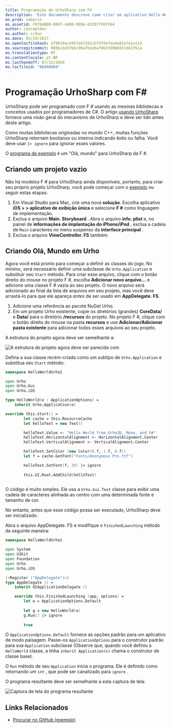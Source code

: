 ```yaml
---
title: Programação de UrhoSharp com F#
description: 'Este documento descreve como criar um aplicativo Hello World UrhoSharp simples usando F # no Visual Studio para Mac.'
ms.prod: xamarin
ms.assetid: F976AB09-0697-4408-999A-633977FEFF64
author: conceptdev
ms.author: crdun
ms.date: 03/29/2017
ms.openlocfilehash: af9619ace957a47282cbf9fdefea4e81e7eace13
ms.sourcegitcommit: 008bcbd37b6c96a7be2baf0633d066931d41f61a
ms.translationtype: MT
ms.contentlocale: pt-BR
ms.lasthandoff: 07/22/2020
ms.locfileid: "86940004"
---
```

# <a name="programming-urhosharp-with-f"></a>Programação UrhoSharp com F\#

UrhoSharp pode ser programado com F # usando as mesmas bibliotecas e conceitos usados por programadores de C#. O artigo [usando UrhoSharp](~/graphics-games/urhosharp/using.md) fornece uma visão geral do mecanismo de UrhoSharp e deve ser lido antes deste artigo.

Como muitas bibliotecas originadas no mundo C++, muitas funções UrhoSharp retornam boolianos ou inteiros indicando êxito ou falha. Você deve usar `|> ignore` para ignorar esses valores.

O [programa de exemplo](https://github.com/xamarin/recipes/tree/master/Recipes/cross-platform/urho/urho-fsharp/HelloWorldUrhoFsharp) é um "Olá, mundo" para UrhoSharp da F #.

## <a name="creating-an-empty-project"></a>Criando um projeto vazio

Não há modelos F # para UrhoSharp ainda disponíveis, portanto, para criar seu próprio projeto UrhoSharp, você pode começar com o [exemplo](https://github.com/xamarin/recipes/tree/master/Recipes/cross-platform/urho/urho-fsharp/HelloWorldUrhoFsharp) ou seguir estas etapas:

1. Em Visual Studio para Mac, crie uma nova **solução**. Escolha aplicativo **iOS > > aplicativo de exibição única** e selecione **F #** como linguagem de implementação. 
1. Exclua o arquivo **Main. Storyboard** . Abra o arquivo **info. plist** e, no painel de **informações de implantação do iPhone/iPod** , exclua a cadeia de `Main` caracteres no menu suspenso da **interface principal** .
1. Exclua o arquivo **ViewController. FS** também.

## <a name="building-hello-world-in-urho"></a>Criando Olá, Mundo em Urho

Agora você está pronto para começar a definir as classes do jogo. No mínimo, será necessário definir uma subclasse de `Urho.Application` e substituir seu `Start` método. Para criar esse arquivo, clique com o botão direito do mouse no projeto F #, escolha **Adicionar novo arquivo...** e adicione uma classe F # vazia ao seu projeto. O novo arquivo será adicionado ao final da lista de arquivos em seu projeto, mas você deve arrastá-lo para que ele apareça *antes* de ser usado em **AppDelegate. FS**.

1. Adicione uma referência ao pacote NuGet Urho.
1. Em um projeto Urho existente, copie os diretórios (grandes) **CoreData/** e **Data/** para o diretório **/recursos** do projeto. No projeto F #, clique com o botão direito do mouse na pasta **recursos** e use **Adicionar/Adicionar pasta existente** para adicionar todos esses arquivos ao seu projeto.

A estrutura do projeto agora deve ser semelhante a:

![A estrutura do projeto agora deve ser parecida com](fsharp-images/solutionpane.png)

Defina a sua classe recém-criada como um subtipo de `Urho.Application` e substitua seu `Start` método:

```fsharp
namespace HelloWorldUrho1

open Urho
open Urho.Gui
open Urho.iOS

type HelloWorld(o : ApplicationOptions) =
    inherit Urho.Application(o) 

override this.Start() = 
        let cache = this.ResourceCache
        let helloText = new Text()

        helloText.Value <- "Hello World from Urho3D, Mono, and F#"
        helloText.HorizontalAlignment <- HorizontalAlignment.Center
        helloText.VerticalAlignment <- VerticalAlignment.Center

        helloText.SetColor (new Color(0.f, 1.f, 0.f))
        let f = cache.GetFont("Fonts/Anonymous Pro.ttf")

        helloText.SetFont(f, 30) |> ignore
                  
        this.UI.Root.AddChild(helloText)
            
```

O código é muito simples. Ele usa a `Urho.Gui.Text` classe para exibir uma cadeia de caracteres alinhada ao centro com uma determinada fonte e tamanho de cor. 

No entanto, antes que esse código possa ser executado, UrhoSharp deve ser inicializado. 

Abra o arquivo AppDelegate. FS e modifique o `FinishedLaunching` método da seguinte maneira:

```fsharp
namespace HelloWorldUrho1

open System
open UIKit
open Foundation
open Urho
open Urho.iOS

[<Register ("AppDelegate")>]
type AppDelegate () =
    inherit UIApplicationDelegate ()

    override this.FinishedLaunching (app, options) =
        let o = ApplicationOptions.Default
     
        let g = new HelloWorld(o)
        g.Run() |> ignore
       
        true
```

O `ApplicationOptions.Default` fornece as opções padrão para um aplicativo de modo paisagem. Passe-os `ApplicationOptions` para o construtor padrão para sua `Application` subclasse (Observe que, quando você definiu a `HelloWorld` classe, a linha `inherit Application(o)` chama o construtor de classe base).

O `Run` método de seu `Application` inicia o programa. Ele é definido como retornando um `int` , que pode ser canalizado para `ignore` .

O programa resultante deve ser semelhante a esta captura de tela:

![Captura de tela do programa resultante](fsharp-images/helloworldfsharp.png)

## <a name="related-links"></a>Links Relacionados

- [Procurar no GitHub (exemplo)](https://github.com/xamarin/recipes/tree/master/Recipes/cross-platform/urho/urho-fsharp/HelloWorldUrhoFsharp)
